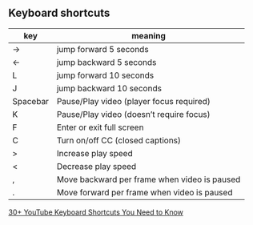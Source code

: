 ## Keyboard shortcuts 

| key | meaning |
|-----|---------|
| &rarr; | jump forward 5 seconds |
| &larr; | jump backward 5 seconds |
| L | jump forward 10 seconds |
| J | jump backward 10 seconds |
| Spacebar | Pause/Play video (player focus required) |
| K | Pause/Play video (doesn’t require focus) |
| F | Enter or exit full screen |
| C | Turn on/off CC (closed captions) |
| > | Increase play speed |
| < | Decrease play speed |
| , | Move backward per frame when video is paused |
| . | Move forward per frame when video is paused |


[30+ YouTube Keyboard Shortcuts You Need to Know](www.hongkiat.com/blog/useful-youtube-keyboard-shortcuts-to-know/)

